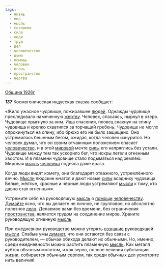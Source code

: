 ```yaml
---
tags:
  - жизнь
  - мир
  - мысль
  - сознание
  - сила
  - люди
  - труд
  - дел
  - человечество
  - дума
  - помощь
  - человек
  - огонь
  - пространство
  - жертва
---
```


[Община 1926г](/agni/1926)

___137___
Космогоническая индусская сказка сообщает:   

«Жило ужасное чудовище, пожиравшее [людей](/tag/#люди). Однажды чудовище преследовало намеченную [жертву](/tag/#жертва). Человек, спасаясь, нырнул в озеро. Чудовище прыгнуло за ним. Ища спасения, пловец скакнул на спину чудовища и крепко схватился за торчащий гребень. Чудовище не могло опрокинуться на спину, ибо брюхо его не было защищено. Оно устремилось бешеным бегом, ожидая, когда человек изнурится. Но человек думал, что он своим отчаянным положением спасает [человечество](/tag/#человечество), и в этой [мировой](/tag/#[мир](/tag/#мир)) мечте [силы](/tag/#сила) его напряглись без устали. Чудовище между тем так ускорило бег, что искры летели огненным хвостом. И в пламени чудовище стало подыматься над землёю. Мировая [мысль](/tag/#мысль) [человека](/tag/#человек) подняла даже врага.   

Когда люди видят комету, они благодарят отважного, устремлённого вечно. [Мысли](/tag/#мысль) людские мчатся и дают новые [силы](/tag/#сила) всаднику чудовища. Белые, жёлтые, красные и чёрные люди устремляют [мысли](/tag/#мысль) к тому, кто давно стал огненным».   

Устремите себя на руководящую [мысль](/tag/#мысль) о [помощи](/tag/#помощь) [человечеству](/tag/#человечество). [Думайте](/tag/#дума) ясно, что вы делаете не личное, не групповое, но абсолютно полезное [дело](/tag/#дел). Делаемое вами без времени, без ограничения [пространства](/tag/#пространство), является трудом на соединение миров. Храните руководящую огненную [мысль](/tag/#мысль).   

При ежедневном руководстве можно утерять [сознание](/tag/#сознание) руководящей [мысли](/tag/#мысль). Слабые умы [думают](/tag/#дума), что они остаются без связи с руководителем, — обычаи обихода делают их обычными. Но, именно, среди ежедневности можно растить пламенную [мысль](/tag/#мысль). Как металл куётся обычным молотом, и как зерно, полное величия субстанции [жизни](/tag/#жизнь), собирается обычным серпом, так среди обычных дел усмотрите нить величия!   


